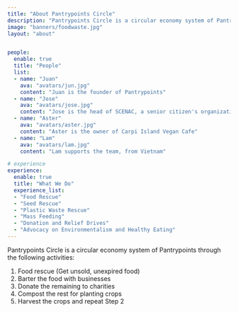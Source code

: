 ```yaml
---
title: "About Pantrypoints Circle"
description: "Pantrypoints Circle is a circular economy system of Pantrypoints"
image: "banners/foodwaste.jpg"
layout: "about"


people:
  enable: true
  title: "People"
  list:
  - name: "Juan"
    ava: "avatars/jun.jpg"
    content: "Juan is the founder of Pantrypoints"
  - name: "Jose"
    ava: "avatars/jose.jpg"  
    content: "Jose is the head of SCENAC, a senior citizen's organization"
  - name: "Aster"
    ava: "avatars/aster.jpg"  
    content: "Aster is the owner of Carpi Island Vegan Cafe"
  - name: "Lam"
    ava: "avatars/lam.jpg"  
    content: "Lam supports the team, from Vietnam"

# experience
experience:
  enable: true
  title: "What We Do"
  experience_list:
  - "Food Rescue"
  - "Seed Rescue"
  - "Plastic Waste Rescue"
  - "Mass Feeding"
  - "Donation and Relief Drives"
  - "Advocacy on Environmentalism and Healthy Eating"
---
```


Pantrypoints Circle is a circular economy system of Pantrypoints through the following activities:

1. Food rescue (Get unsold, unexpired food)
2. Barter the food with businesses
3. Donate the remaining to charities
4. Compost the rest for planting crops
5. Harvest the crops and repeat Step 2

